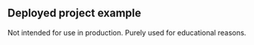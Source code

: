 ## Deployed project example

Not intended for use in production. Purely used for educational reasons.

